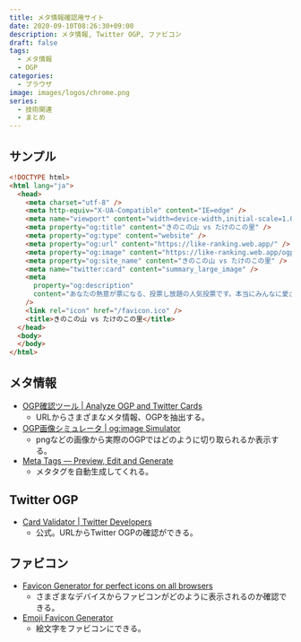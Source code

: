 ```yaml
---
title: メタ情報確認用サイト
date: 2020-09-10T08:26:30+09:00
description: メタ情報, Twitter OGP, ファビコン
draft: false
tags:
  - メタ情報
  - OGP
categories:
  - ブラウザ
image: images/logos/chrome.png
series:
  - 技術関連
  - まとめ
---
```


## サンプル

```html
<!DOCTYPE html>
<html lang="ja">
  <head>
    <meta charset="utf-8" />
    <meta http-equiv="X-UA-Compatible" content="IE=edge" />
    <meta name="viewport" content="width=device-width,initial-scale=1.0" />
    <meta property="og:title" content="きのこの山 vs たけのこの里" />
    <meta property="og:type" content="website" />
    <meta property="og:url" content="https://like-ranking.web.app/" />
    <meta property="og:image" content="https://like-ranking.web.app/ogp.png" />
    <meta property="og:site_name" content="きのこの山 vs たけのこの里" />
    <meta name="twitter:card" content="summary_large_image" />
    <meta
      property="og:description"
      content="あなたの熱意が票になる、投票し放題の人気投票です。本当にみんなに愛されているのはどっちだ！？"
    />
    <link rel="icon" href="/favicon.ico" />
    <title>きのこの山 vs たけのこの里</title>
  </head>
  <body>
  </body>
</html>
```

## メタ情報

- [OGP確認ツール \| Analyze OGP and Twitter Cards](https://ogp.buta3.net/)
  - URLからさまざまなメタ情報、OGPを抽出する。
- [OGP画像シミュレータ \| og:image Simulator](http://ogimage.tsmallfield.com/)
  - pngなどの画像から実際のOGPではどのように切り取られるか表示する。
- [Meta Tags — Preview, Edit and Generate](https://metatags.io/)
  - メタタグを自動生成してくれる。

## Twitter OGP

- [Card Validator \| Twitter Developers](https://cards-dev.twitter.com/validator)
  - 公式。URLからTwitter OGPの確認ができる。

## ファビコン

- [Favicon Generator for perfect icons on all browsers](https://realfavicongenerator.net/)
  - さまざまなデバイスからファビコンがどのように表示されるのか確認できる。
- [Emoji Favicon Generator](https://deerboy.github.io/emoji-favicon-generator/)
  - 絵文字をファビコンにできる。

